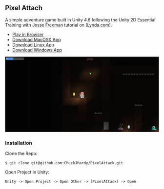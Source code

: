 ## Pixel Attach

A simple adventure game built in Unity 4.6 following the Unity 2D Essential Training with [Jesse Freeman](http://jessefreeman.com) tutorial on ([Lynda.com](http://www.lynda.com/Unity-2D-tutorials)). 

* [Play in Browser](https://cdn.rawgit.com/ChuckJHardy/PixelAttack/master/Builds/PixelAttackWeb/PixelAttack.html)
* [Download MacOSX App](./builds/PixelAttackMacOSX.zip)
* [Download Linux App](./builds/PixelAttackLinux.zip)
* [Download Windows App](./builds/PixelAttackWindows.zip)

![ScreenShot](Screenshot.png)

### Installation

Clone the Repo:

    $ git clone git@github.com:ChuckJHardy/PixelAttack.git

Open Project in Unity:

    Unity -> Open Project -> Open Other -> [PixelAttack] -> Open
